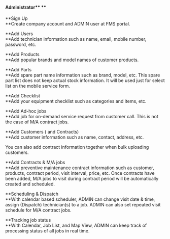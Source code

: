#### Administrator** **

**Sign Up  
**Create company account and ADMIN user at FMS portal.

**Add Users  
**Add technician information such as name, email, mobile number, password, etc.

**Add Products  
**Add popular brands and model names of customer products.

**Add Parts  
**Add spare part name information such as brand, model, etc. This spare part list does not keep actual stock information. It will be used just for select list on the mobile service form.

**Add Checklist  
**Add your equipment checklist such as categories and items, etc.

**Add Ad-hoc jobs  
**Add job for on-demand service request from customer call. This is not the case of M/A contract jobs.

**Add Customers \( and Contracts\)  
**Add customer information such as name, contact, address, etc.

You can also add contract information together when bulk uploading customers.

**Add Contracts & M/A jobs  
**Add preventive maintenance contract information such as customer, products, contract period, visit interval, price, etc. Once contracts have been added, M/A jobs to visit during contract period will be automatically created and scheduled.

**Scheduling & Dispatch  
**With calendar based scheduler, ADMIN can change visit date & time, assign \(Dispatch\) technician\(s\) to a job. ADMIN can also set repeated visit schedule for M/A contract jobs.

**Tracking job status  
**With Calendar, Job List, and Map View, ADMIN can keep track of processing status of all jobs in real time.

